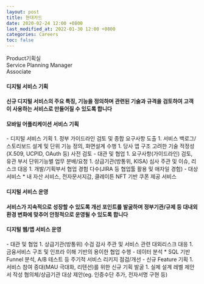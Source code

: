 ```yaml
---
layout: post
title: 현대카드
date: 2020-02-24 12:00 +0800
last_modified_at: 2022-01-30 12:00 +0800
categories: Careers
toc: false
---
```

Product기획실<br>Service Planning Manager<br>Associate

#### 디지털 서비스 기획

#### 신규 디지털 서비스의 주요 특징, 기능을 정의하며 관련된 기술과 규격을 검토하여 고객이 사용하는 서비스로 만들어질 수 있도록 합니다

<h4>모바일 어플리케이션 서비스 기획</h4>
- 디지털 서비스 기획
    1. 정부 가이드라인 검토 및 종합 요구사항 도출
    1. 서비스 백로그/스토리보드 설계 및 단위 기능 정의, 화면설계 수행
    1. 당사 앱 구조 고려한 기술 적정성(X.509, UCPID, OAuth 등) 사전 검토
- 대관 및 협업
    1. 요구사항(가이드라인) 검토, 유관 부서 단위기능별 업무 분배/요청
    1. 상급기관(방통위, KISA) 심사 주관 및 이슈, 리스크 대응
    1. 개발/기획부서 협업 경험 다수(JIRA 등 협업툴 활용 및 애자일 경험)
- 대상 서비스
  * 내 자산 서비스, 전자문서지갑, 클레이튼 NFT 기반 쿠폰 제공 서비스


#### 디지털 서비스 운영

#### 서비스가 지속적으로 성장할 수 있도록 개선 포인트를 발굴하며 정부기관/규제 등 대내외환경 변화에 맞추어 안정적으로 운영될 수 있도록 합니다

<h4>디지털 웹/앱 서비스 운영</h4>
- 대관 및 협업
    1. 상급기관(방통위) 수검 감사 주관 및 서비스 관련 대외리스크 대응
    1. 금융서비스 구조 및 인프라 이해 기반의 용이한 협업 수행
- 데이터 분석
    * SQL 기반 Funnel 분석, A/B 테스트 등 주기적 서비스 리키지 점검/개선
- 신규 Feature 기획
    1. 서비스 참여 증대(MAU 극대화, 리텐션)를 위한 신규 기획 발굴
    1. 실제 설계 레벨 제안서 작성 협의체/상급기관 대상 제안(eg. 인증수단 추가, 전자서명 구현 등)